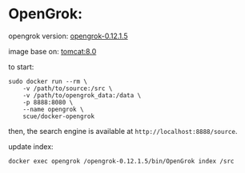 # OpenGrok:

opengrok version: [opengrok-0.12.1.5](https://java.net/projects/opengrok/downloads/download/opengrok-0.12.1.5.tar.gz)

image base on: [tomcat:8.0](https://registry.hub.docker.com/_/tomcat/)

to start:

```
sudo docker run --rm \
    -v /path/to/source:/src \
    -v /path/to/opengrok_data:/data \
    -p 8888:8080 \
    --name opengrok \
    scue/docker-opengrok
```

then, the search engine is available at `http://localhost:8888/source`.

update index:
```
docker exec opengrok /opengrok-0.12.1.5/bin/OpenGrok index /src
```
